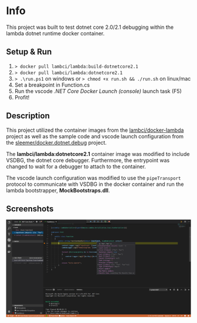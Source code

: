 # Info

This project was built to test dotnet core 2.0/2.1 debugging within the lambda dotnet runtime docker container.

## Setup & Run

1. `> docker pull lambci/lambda:build-dotnetcore2.1`
1. `> docker pull lambci/lambda:dotnetcore2.1`
1. `> .\run.ps1` on windows or `> chmod +x run.sh && ./run.sh` on linux/mac
1. Set a breakpoint in Function.cs
1. Run the vscode _.NET Core Docker Launch (console)_ launch task (F5)
1. Profit!

## Description

This project utilized the container images from the [lambci/docker-lambda](https://github.com/lambci/docker-lambda/tree/master/examples/dotnetcore2.1) project as well as the sample code and vscode launch configuration from the [sleemer/docker.dotnet.debug](https://github.com/sleemer/docker.dotnet.debug) project.

The __lambci/lambda:dotnetcore2.1__ container image was modified to include VSDBG, the dotnet core debugger. Furthermore, the entrypoint was changed to wait for a debugger to attach to the container.

The vscode launch configuration was modified to use the `pipeTransport` protocol to communicate with VSDBG in the docker container and run the lambda bootstrapper, __MockBootstraps.dll__.

## Screenshots

![Debugging Lambda](img/debugging_docker.png "Debugging Lambda")
